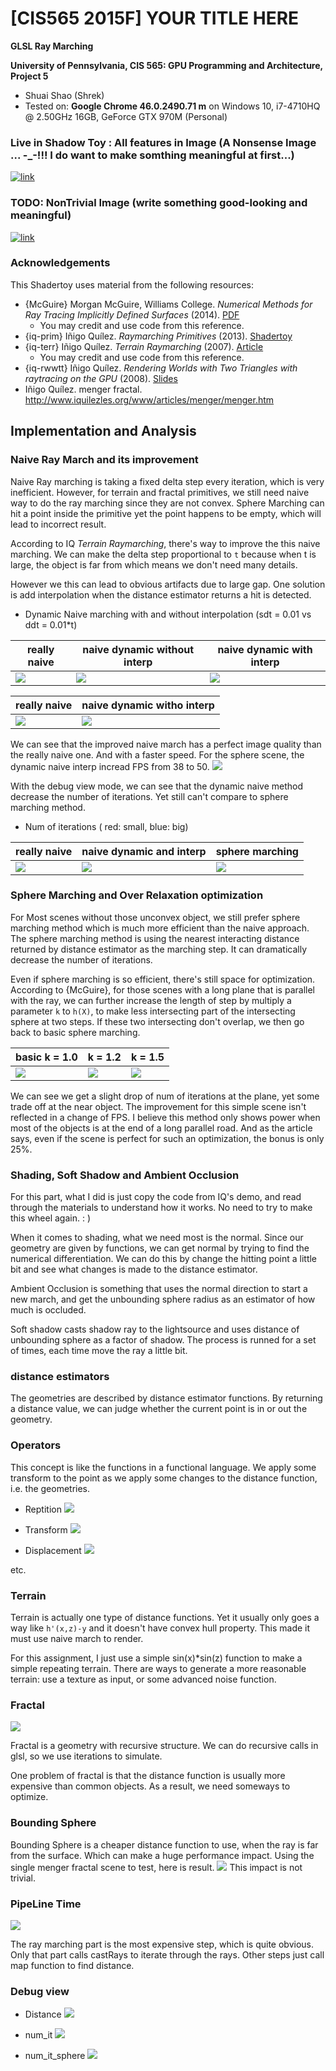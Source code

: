# [CIS565 2015F] YOUR TITLE HERE

**GLSL Ray Marching**

**University of Pennsylvania, CIS 565: GPU Programming and Architecture, Project 5**

* Shuai Shao (Shrek)
* Tested on: **Google Chrome 46.0.2490.71 m** on
  Windows 10, i7-4710HQ @ 2.50GHz 16GB, GeForce GTX 970M (Personal)




### Live in Shadow Toy : All features in Image (A Nonsense Image ... -_-!!! I do want to make somthing meaningful at first...)
[![link](img/overalltext.png)](https://www.shadertoy.com/view/lt2SRV)


### TODO: NonTrivial Image (write something good-looking and meaningful)
[![link](img/thumb.png)](https://www.shadertoy.com/view/lt2SRV)



### Acknowledgements

This Shadertoy uses material from the following resources:
* {McGuire}
  Morgan McGuire, Williams College.
  *Numerical Methods for Ray Tracing Implicitly Defined Surfaces* (2014).
  [PDF](http://graphics.cs.williams.edu/courses/cs371/f14/reading/implicit.pdf)
  * You may credit and use code from this reference.
* {iq-prim}
  Iñigo Quílez.
  *Raymarching Primitives* (2013).
  [Shadertoy](https://www.shadertoy.com/view/Xds3zN)
* {iq-terr}
  Iñigo Quílez.
  *Terrain Raymarching* (2007).
  [Article](http://www.iquilezles.org/www/articles/terrainmarching/terrainmarching.htm)
  * You may credit and use code from this reference.
* {iq-rwwtt}
  Iñigo Quílez.
  *Rendering Worlds with Two Triangles with raytracing on the GPU* (2008).
  [Slides](http://www.iquilezles.org/www/material/nvscene2008/rwwtt.pdf)
* Iñigo Quílez. menger fractal. http://www.iquilezles.org/www/articles/menger/menger.htm


## Implementation and Analysis

### Naive Ray March and its improvement

Naive Ray marching is taking a fixed delta step every iteration, which is very inefficient. However, for terrain and fractal primitives, we still need naive way to do the ray marching since they are not convex. Sphere Marching can hit a point inside the primitive yet the point happens to be empty, which will lead to incorrect result. 

According to IQ *Terrain Raymarching*, there's way to improve the this naive marching. We can make the delta step proportional to `t` because when t is large, the object is far from which means we don't need many details. 

However we this can lead to obvious artifacts due to large gap. One solution is add interpolation when the distance estimator returns a hit is detected. 

* Dynamic Naive marching with and without interpolation (sdt = 0.01 vs ddt = 0.01*t)

|really naive| naive dynamic without interp | naive dynamic with interp|
|--------------------------| --------------------|------|
|![](img/simpleTerrain_naive.png) |![](img/simpleTerrain_no_interp.png) | ![](img/simpleTerrain.png)|

|really naive| naive dynamic witho interp | 
|--------------------------| --------------------|
|![](img/naive_artifact.png) |![](img/naive_improved.png) |

We can see that the improved naive march has a perfect image quality than the really naive one. And with a faster speed. For the  sphere scene, the dynamic naive interp incread FPS from 38 to 50. 
![](img/naive_fps.png)

With the debug view mode, we can see that the dynamic naive method decrease the number of iterations. Yet still can't compare to sphere marching method. 

* Num of iterations ( red: small, blue: big)

|really naive| naive dynamic and interp | sphere marching|
|--------------------------| --------------------|------|
|![](img/it_naive.png) |![](img/it_naive_interp.png) | ![](img/it_sphere.png)|


### Sphere Marching and Over Relaxation optimization

For Most scenes without those unconvex object, we still prefer sphere marching method which is much more efficient than the naive approach. The sphere marching method is using the nearest interacting distance returned by distance estimator as the marching step. It can dramatically decrease the number of iterations. 

Even if sphere marching is so efficient, there's still space for optimization. According to {McGuire}, for those scenes with a long plane that is parallel with the ray, we can further increase the length of step by multiply a parameter `k` to `h(X)`,  to make less intersecting part of the intersecting sphere at two steps. If these two intersecting don't overlap, we then go back to basic sphere marching. 

|basic k = 1.0| k = 1.2 | k = 1.5|
|--------------------------| --------------------|------|
|![](img/over_relax_1.0.png) |![](img/over_relax_1.2.png) | ![](img/over_relax_1.5.png)|

We can see we get a slight drop of num of iterations at the plane, yet some trade off at the near object. The improvement for this simple scene isn't reflected in a change of FPS. I believe this method only shows power when most of the objects is at the end of a long parallel road. And as the article says, even if the scene is perfect for such an optimization, the bonus is only 25%. 


### Shading, Soft Shadow and Ambient Occlusion
For this part, what I did is just copy the code from IQ's demo, and read through the materials to understand how it works. No need to try to make this wheel again. : )

When it comes to shading, what we need most is the normal. Since our geometry are given by functions, we can get normal by trying to find the numerical differentiation. We can do this by change the hitting point a little bit and see what changes is made to the distance estimator. 

Ambient Occlusion is something that uses the normal direction to start a new march, and get the unbounding sphere radius as an estimator of how much is occluded. 

Soft shadow casts shadow ray to the lightsource and  uses distance of unbounding sphere as a factor of shadow. The process is runned for a set of times, each time move the ray a little bit.  


### distance estimators

The geometries are described by distance estimator functions. By returning a distance value, we can judge whether the current point is in or out the geometry. 


###  Operators

This concept is like the functions in a functional language. We apply some transform to the point as we apply some changes to the distance function, i.e. the geometries. 

* Reptition
![](img/Rep.png)

* Transform
![](img/transform.png)

* Displacement
![](img/displacement.png)

etc. 

### Terrain

Terrain is actually one type of distance functions. Yet it usually only goes a way like `h'(x,z)-y` and it doesn't have convex hull property. This made it must use naive march to render. 

For this assignment, I just use a simple sin(x)*sin(z) function to make a simple repeating terrain. There are ways to generate a more reasonable  terrain: use a texture as input, or some advanced noise function. 

### Fractal 
![](img/fractal.png)

Fractal is a geometry with recursive structure. We can do recursive calls in glsl, so we use iterations to simulate. 

One problem of fractal is that the distance function is usually more expensive than common objects. As a result, we need someways to optimize. 

### Bounding Sphere
Bounding Sphere is a cheaper distance function to use, when the ray is far from the surface. Which can make a huge performance impact. 
Using the single menger fractal scene to test,  here is result. 
![](img/bs.png)
This impact is not trivial. 

### PipeLine Time

![](img/pipeline.png)

The ray marching part is the most expensive step, which is quite obvious. Only that part calls castRays to iterate through the rays. Other steps just call map function to find distance. 

### Debug view

* Distance
![](img/distance.png)

* num_it
![](img/num_it.png)

* num_it_sphere
![](img/num_it_sphere.png)

